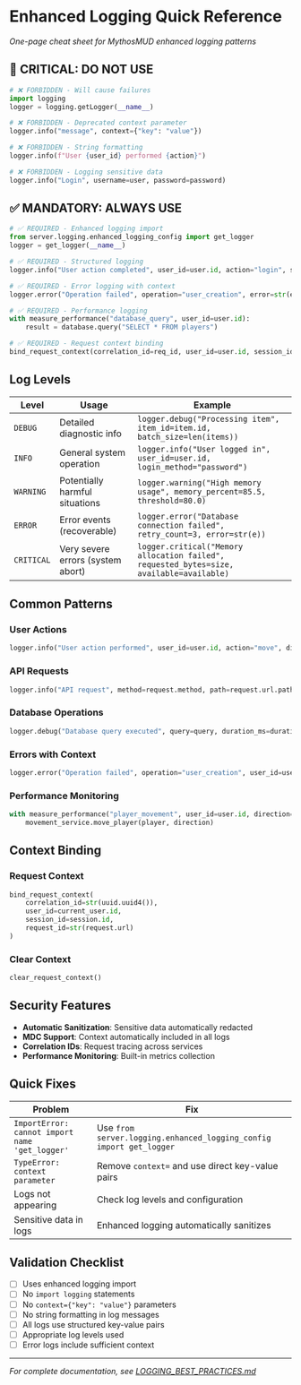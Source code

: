 # Enhanced Logging Quick Reference

*One-page cheat sheet for MythosMUD enhanced logging patterns*

## 🚨 CRITICAL: DO NOT USE

```python
# ❌ FORBIDDEN - Will cause failures
import logging
logger = logging.getLogger(__name__)

# ❌ FORBIDDEN - Deprecated context parameter
logger.info("message", context={"key": "value"})

# ❌ FORBIDDEN - String formatting
logger.info(f"User {user_id} performed {action}")

# ❌ FORBIDDEN - Logging sensitive data
logger.info("Login", username=user, password=password)
```

## ✅ MANDATORY: ALWAYS USE

```python
# ✅ REQUIRED - Enhanced logging import
from server.logging.enhanced_logging_config import get_logger
logger = get_logger(__name__)

# ✅ REQUIRED - Structured logging
logger.info("User action completed", user_id=user.id, action="login", success=True)

# ✅ REQUIRED - Error logging with context
logger.error("Operation failed", operation="user_creation", error=str(e), retry_count=3)

# ✅ REQUIRED - Performance logging
with measure_performance("database_query", user_id=user.id):
    result = database.query("SELECT * FROM players")

# ✅ REQUIRED - Request context binding
bind_request_context(correlation_id=req_id, user_id=user.id, session_id=session.id)
```

## Log Levels

| Level      | Usage                             | Example                                                                                  |
| ---------- | --------------------------------- | ---------------------------------------------------------------------------------------- |
| `DEBUG`    | Detailed diagnostic info          | `logger.debug("Processing item", item_id=item.id, batch_size=len(items))`                |
| `INFO`     | General system operation          | `logger.info("User logged in", user_id=user.id, login_method="password")`                |
| `WARNING`  | Potentially harmful situations    | `logger.warning("High memory usage", memory_percent=85.5, threshold=80.0)`               |
| `ERROR`    | Error events (recoverable)        | `logger.error("Database connection failed", retry_count=3, error=str(e))`                |
| `CRITICAL` | Very severe errors (system abort) | `logger.critical("Memory allocation failed", requested_bytes=size, available=available)` |

## Common Patterns

### User Actions
```python
logger.info("User action performed", user_id=user.id, action="move", direction="north", room_id=room.id)
```

### API Requests
```python
logger.info("API request", method=request.method, path=request.url.path, user_id=user.id, status_code=200)
```

### Database Operations
```python
logger.debug("Database query executed", query=query, duration_ms=duration*1000, rows_affected=count)
```

### Errors with Context
```python
logger.error("Operation failed", operation="user_creation", user_id=user.id, error=str(e), retry_count=retry_count)
```

### Performance Monitoring
```python
with measure_performance("player_movement", user_id=user.id, direction=direction):
    movement_service.move_player(player, direction)
```

## Context Binding

### Request Context
```python
bind_request_context(
    correlation_id=str(uuid.uuid4()),
    user_id=current_user.id,
    session_id=session.id,
    request_id=str(request.url)
)
```

### Clear Context
```python
clear_request_context()
```

## Security Features

- **Automatic Sanitization**: Sensitive data automatically redacted
- **MDC Support**: Context automatically included in all logs
- **Correlation IDs**: Request tracing across services
- **Performance Monitoring**: Built-in metrics collection

## Quick Fixes

| Problem                                        | Fix                                                                 |
| ---------------------------------------------- | ------------------------------------------------------------------- |
| `ImportError: cannot import name 'get_logger'` | Use `from server.logging.enhanced_logging_config import get_logger` |
| `TypeError: context parameter`                 | Remove `context=` and use direct key-value pairs                    |
| Logs not appearing                             | Check log levels and configuration                                  |
| Sensitive data in logs                         | Enhanced logging automatically sanitizes                            |

## Validation Checklist

- [ ] Uses enhanced logging import
- [ ] No `import logging` statements
- [ ] No `context={"key": "value"}` parameters
- [ ] No string formatting in log messages
- [ ] All logs use structured key-value pairs
- [ ] Appropriate log levels used
- [ ] Error logs include sufficient context

---

*For complete documentation, see [LOGGING_BEST_PRACTICES.md](LOGGING_BEST_PRACTICES.md)*
